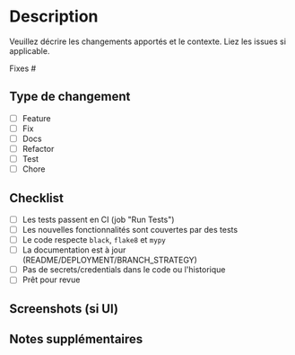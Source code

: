# Description

Veuillez décrire les changements apportés et le contexte. Liez les issues si applicable.

Fixes #

## Type de changement

- [ ] Feature
- [ ] Fix
- [ ] Docs
- [ ] Refactor
- [ ] Test
- [ ] Chore

## Checklist

- [ ] Les tests passent en CI (job "Run Tests")
- [ ] Les nouvelles fonctionnalités sont couvertes par des tests
- [ ] Le code respecte `black`, `flake8` et `mypy`
- [ ] La documentation est à jour (README/DEPLOYMENT/BRANCH_STRATEGY)
- [ ] Pas de secrets/credentials dans le code ou l'historique
- [ ] Prêt pour revue

## Screenshots (si UI)

## Notes supplémentaires
